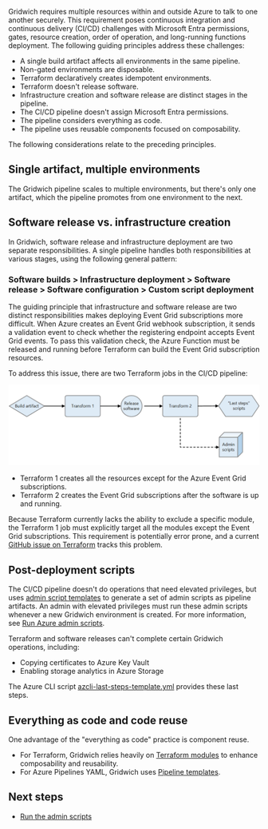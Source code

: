 
Gridwich requires multiple resources within and outside Azure to talk to one another securely. This requirement poses continuous integration and continuous delivery (CI/CD) challenges with Microsoft Entra permissions, gates, resource creation, order of operation, and long-running functions deployment. The following guiding principles address these challenges:

- A single build artifact affects all environments in the same pipeline.
- Non-gated environments are disposable.
- Terraform declaratively creates idempotent environments.
- Terraform doesn't release software.
- Infrastructure creation and software release are distinct stages in the pipeline.
- The CI/CD pipeline doesn't assign Microsoft Entra permissions.
- The pipeline considers everything as code.
- The pipeline uses reusable components focused on composability.

The following considerations relate to the preceding principles.

## Single artifact, multiple environments

The Gridwich pipeline scales to multiple environments, but there's only one artifact, which the pipeline promotes from one environment to the next.

## Software release vs. infrastructure creation

In Gridwich, software release and infrastructure deployment are two separate responsibilities. A single pipeline handles both responsibilities at various stages, using the following general pattern:

### Software builds > Infrastructure deployment > Software release > Software configuration > Custom script deployment

The guiding principle that infrastructure and software release are two distinct responsibilities makes deploying Event Grid subscriptions more difficult. When Azure creates an Event Grid webhook subscription, it sends a validation event to check whether the registering endpoint accepts Event Grid events. To pass this validation check, the Azure Function must be released and running before Terraform can build the Event Grid subscription resources.

To address this issue, there are two Terraform jobs in the CI/CD pipeline:

![Diagram showing the Terraform sandwich jobs.](media/terraform-sandwich.png)

- Terraform 1 creates all the resources except for the Azure Event Grid subscriptions.
- Terraform 2 creates the Event Grid subscriptions after the software is up and running.

Because Terraform currently lacks the ability to exclude a specific module, the Terraform 1 job must explicitly target all the modules except the Event Grid subscriptions. This requirement is potentially error prone, and a current [GitHub issue on Terraform](https://github.com/hashicorp/terraform/issues/2253) tracks this problem.

## Post-deployment scripts

The CI/CD pipeline doesn't do operations that need elevated privileges, but uses [admin script templates](https://github.com/mspnp/gridwich/blob/main/infrastructure/terraform/bashscriptgenerator/templates) to generate a set of admin scripts as pipeline artifacts. An admin with elevated privileges must run these admin scripts whenever a new Gridwich environment is created. For more information, see [Run Azure admin scripts](https://github.com/mspnp/gridwich/blob/main/doc/2-run-admin-scripts.md).

Terraform and software releases can't complete certain Gridwich operations, including:

- Copying certificates to Azure Key Vault
- Enabling storage analytics in Azure Storage

The Azure CLI script [azcli-last-steps-template.yml](https://github.com/mspnp/gridwich/blob/main/infrastructure/azure-pipelines/templates/steps/azcli-last-steps-template.yml) provides these last steps.

## Everything as code and code reuse

One advantage of the "everything as code" practice is component reuse.

- For Terraform, Gridwich relies heavily on [Terraform modules](https://www.terraform.io/docs/modules/composition.html) to enhance composability and reusability.
- For Azure Pipelines YAML, Gridwich uses [Pipeline templates](/azure/devops/pipelines/process/templates).

## Next steps

- [Run the admin scripts](https://github.com/mspnp/gridwich/blob/main/doc/2-run-admin-scripts.md)
